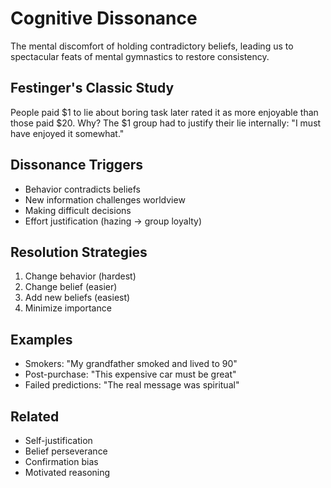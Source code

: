 # Cognitive Dissonance

The mental discomfort of holding contradictory beliefs, leading us to spectacular feats of mental gymnastics to restore consistency.

## Festinger's Classic Study
People paid $1 to lie about boring task later rated it as more enjoyable than those paid $20. Why? The $1 group had to justify their lie internally: "I must have enjoyed it somewhat."

## Dissonance Triggers
- Behavior contradicts beliefs
- New information challenges worldview
- Making difficult decisions
- Effort justification (hazing → group loyalty)

## Resolution Strategies
1. Change behavior (hardest)
2. Change belief (easier)
3. Add new beliefs (easiest)
4. Minimize importance

## Examples
- Smokers: "My grandfather smoked and lived to 90"
- Post-purchase: "This expensive car must be great"
- Failed predictions: "The real message was spiritual"

## Related
- Self-justification
- Belief perseverance
- Confirmation bias
- Motivated reasoning